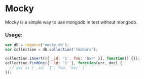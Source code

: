 Mocky
=====

Mocky is a simple way to use mongodb in test without mongodb.

### Usage:

```javascript
var db = require('mocky-db');
var collection = db.collection('foobars');

collection.insert([{ _id: '1', foo: 'bar' }], function() {});
collection.findOne({ _id: '1' }, function(err, doc) {
  // doc is { _id: '1', foo: 'bar' }
});
```

